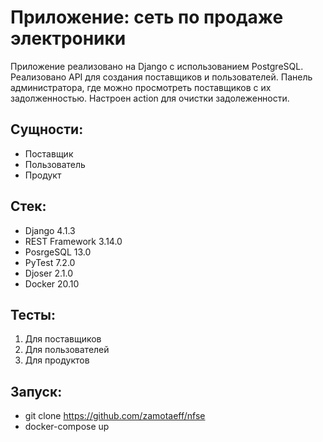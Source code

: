 # Приложение: сеть по продаже электроники

Приложение реализовано на Django с использованием PostgreSQL. Реализовано API для создания поставщиков и пользователей.
Панель администратора, где можно просмотреть поставщиков с их задолженностью. Настроен action для очистки задолеженности.

## Сущности:
- Поставщик
- Пользователь
- Продукт

## Стек:
- Django 4.1.3
- REST Framework 3.14.0
- PosrgeSQL 13.0
- PyTest 7.2.0
- Djoser 2.1.0
- Docker 20.10

## Тесты:
1. Для поставщиков
2. Для пользователей
3. Для продуктов

## Запуск:
- git clone https://github.com/zamotaeff/nfse
- docker-compose up

